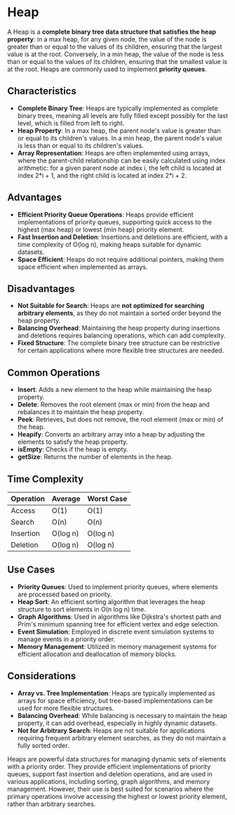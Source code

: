 # Heap

A Heap is a **complete binary tree data structure that satisfies the heap property**: in a max heap, for any given node, the value of the node is greater than or equal to the values of its children, ensuring that the largest value is at the root. Conversely, in a min heap, the value of the node is less than or equal to the values of its children, ensuring that the smallest value is at the root. Heaps are commonly used to implement **priority queues**.

## Characteristics

- **Complete Binary Tree**: Heaps are typically implemented as complete binary trees, meaning all levels are fully filled except possibly for the last level, which is filled from left to right.
- **Heap Property**: In a max heap, the parent node's value is greater than or equal to its children's values. In a min heap, the parent node's value is less than or equal to its children's values.
- **Array Representation**: Heaps are often implemented using arrays, where the parent-child relationship can be easily calculated using index arithmetic: for a given parent node at index i, the left child is located at index 2\*i + 1, and the right child is located at index 2\*i + 2.

## Advantages

- **Efficient Priority Queue Operations**: Heaps provide efficient implementations of priority queues, supporting quick access to the highest (max heap) or lowest (min heap) priority element.
- **Fast Insertion and Deletion**: Insertions and deletions are efficient, with a time complexity of O(log n), making heaps suitable for dynamic datasets.
- **Space Efficient**: Heaps do not require additional pointers, making them space efficient when implemented as arrays.

## Disadvantages

- **Not Suitable for Search**: Heaps are **not optimized for searching arbitrary elements**, as they do not maintain a sorted order beyond the heap property.
- **Balancing Overhead**: Maintaining the heap property during insertions and deletions requires balancing operations, which can add complexity.
- **Fixed Structure**: The complete binary tree structure can be restrictive for certain applications where more flexible tree structures are needed.

## Common Operations

- **Insert**: Adds a new element to the heap while maintaining the heap property.
- **Delete**: Removes the root element (max or min) from the heap and rebalances it to maintain the heap property.
- **Peek**: Retrieves, but does not remove, the root element (max or min) of the heap.
- **Heapify**: Converts an arbitrary array into a heap by adjusting the elements to satisfy the heap property.
- **isEmpty**: Checks if the heap is empty.
- **getSize**: Returns the number of elements in the heap.

## Time Complexity

| Operation | Average  | Worst Case |
| --------- | -------- | ---------- |
| Access    | O(1)     | O(1)       |
| Search    | O(n)     | O(n)       |
| Insertion | O(log n) | O(log n)   |
| Deletion  | O(log n) | O(log n)   |

## Use Cases

- **Priority Queues**: Used to implement priority queues, where elements are processed based on priority.
- **Heap Sort**: An efficient sorting algorithm that leverages the heap structure to sort elements in O(n log n) time.
- **Graph Algorithms**: Used in algorithms like Dijkstra's shortest path and Prim's minimum spanning tree for efficient vertex and edge selection.
- **Event Simulation**: Employed in discrete event simulation systems to manage events in a priority order.
- **Memory Management**: Utilized in memory management systems for efficient allocation and deallocation of memory blocks.

## Considerations

- **Array vs. Tree Implementation**: Heaps are typically implemented as arrays for space efficiency, but tree-based implementations can be used for more flexible structures.
- **Balancing Overhead**: While balancing is necessary to maintain the heap property, it can add overhead, especially in highly dynamic datasets.
- **Not for Arbitrary Search**: Heaps are not suitable for applications requiring frequent arbitrary element searches, as they do not maintain a fully sorted order.

Heaps are powerful data structures for managing dynamic sets of elements with a priority order. They provide efficient implementations of priority queues, support fast insertion and deletion operations, and are used in various applications, including sorting, graph algorithms, and memory management. However, their use is best suited for scenarios where the primary operations involve accessing the highest or lowest priority element, rather than arbitrary searches.

